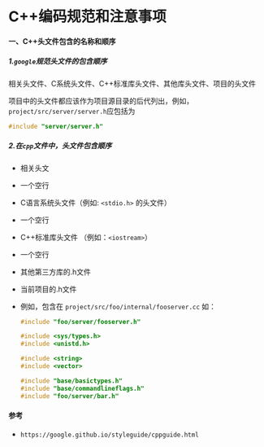 # 											C++编码规范和注意事项

#### 一、C++头文件包含的名称和顺序  

##### 1.`google`规范头文件的包含顺序 

相关头文件、C系统头文件、C++标准库头文件、其他库头文件、项目的头文件

项目中的头文件都应该作为项目源目录的后代列出，例如，`project/src/server/server.h`应包括为

```C++
#include "server/server.h"
```

##### 2.在`cpp`文件中，头文件包含顺序

- 相关头文

- 一个空行

- C语言系统头文件（例如: `<stdio.h>` 的头文件）

- 一个空行

- C++标准库头文件 （例如：`<iostream>`）

- 一个空行

- 其他第三方库的.h文件

- 当前项目的.h文件

- 例如，包含在 `project/src/foo/internal/fooserver.cc` 如：

  ```c++
  #include "foo/server/fooserver.h"
  
  #include <sys/types.h>
  #include <unistd.h>
  
  #include <string>
  #include <vector>
  
  #include "base/basictypes.h"
  #include "base/commandlineflags.h"
  #include "foo/server/bar.h"
  ```

#### 参考

- `https://google.github.io/styleguide/cppguide.html`

